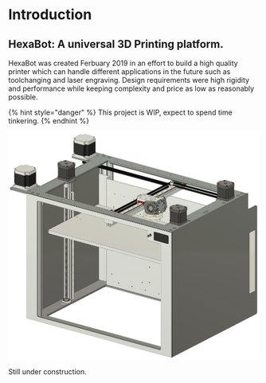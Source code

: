 # Introduction

## HexaBot: A universal 3D Printing platform.

 HexaBot was created Ferbuary 2019 in an effort to build a high quality printer which can handle different applications in the future such as toolchanging and laser engraving. Design requirements were high rigidity and performance while keeping complexity and price as low as reasonably possible. 

{% hint style="danger" %}
This project is WIP, expect to spend time tinkering.
{% endhint %}

![CAD Overview of the printer](.gitbook/assets/hexabot.png)



Still under construction. 

